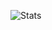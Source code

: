 ![Stats](https://github-readme-stats.vercel.app/api?username=Proliecan&hide=stars,issues&count_private=true&show_icons=true)
